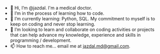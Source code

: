 - 👋 Hi, I’m @jazdal. I'm a medical doctor.
- 👀 I’m in the process of learning how to code.
- 🌱 I’m currently learning: Python, SQL. My commitment to myself is to keep on coding and never stop learning.
- 💞️ I’m looking to learn and collaborate on coding activities or projects that can help advance my knowledge, experience and skills in programming / development.
- 📫 How to reach me... email me at jazdal.md@gmail.com.

<!---
jazdal/jazdal is a ✨ special ✨ repository because its `README.md` (this file) appears on your GitHub profile.
You can click the Preview link to take a look at your changes.
--->
